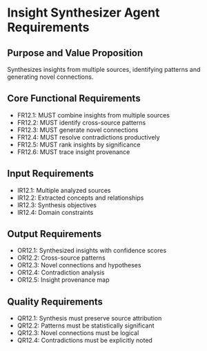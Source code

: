 # Insight Synthesizer Agent Requirements

## Purpose and Value Proposition
Synthesizes insights from multiple sources, identifying patterns and generating novel connections.

## Core Functional Requirements
- FR12.1: MUST combine insights from multiple sources
- FR12.2: MUST identify cross-source patterns
- FR12.3: MUST generate novel connections
- FR12.4: MUST resolve contradictions productively
- FR12.5: MUST rank insights by significance
- FR12.6: MUST trace insight provenance

## Input Requirements
- IR12.1: Multiple analyzed sources
- IR12.2: Extracted concepts and relationships
- IR12.3: Synthesis objectives
- IR12.4: Domain constraints

## Output Requirements
- OR12.1: Synthesized insights with confidence scores
- OR12.2: Cross-source patterns
- OR12.3: Novel connections and hypotheses
- OR12.4: Contradiction analysis
- OR12.5: Insight provenance map

## Quality Requirements
- QR12.1: Synthesis must preserve source attribution
- QR12.2: Patterns must be statistically significant
- QR12.3: Novel connections must be logical
- QR12.4: Contradictions must be explicitly noted